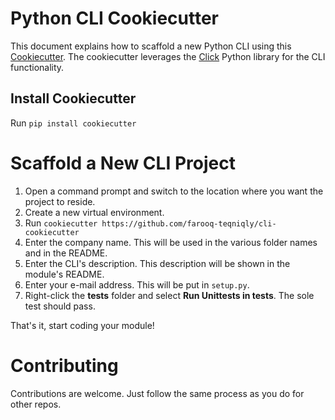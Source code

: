 # Python CLI Cookiecutter

This document explains how to scaffold a new Python CLI using this 
[Cookiecutter](https://cookiecutter.readthedocs.io/en/1.7.2/README.html). 
The cookiecutter leverages the [Click](https://click.palletsprojects.com/en/7.x/) Python library for the CLI functionality.

## Install Cookiecutter

Run ```pip install cookiecutter```

# Scaffold a New CLI Project
1. Open a command prompt and switch to the location where you want the project to reside.
2. Create a new virtual environment. 
2. Run ```cookiecutter https://github.com/farooq-teqniqly/cli-cookiecutter```
3. Enter the company name. This will be used in the various folder names and in the README.
4. Enter the CLI's description. This description will be shown in the module's README.
5. Enter your e-mail address. This will be put in ```setup.py```.
6. Right-click the **tests** folder and select **Run Unittests in tests**. The sole test should pass.

That's it, start coding your module!

# Contributing

Contributions are welcome. Just follow the same process as you do for other repos.